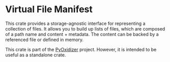 # Virtual File Manifest

This crate provides a storage-agnostic interface for representing a collection
of files. It allows you to build up lists of files, which are composed of a path
name and content + metadata. The content can be backed by a referenced file
or defined in memory.

This crate is part of the
[PyOxidizer](https://github.com/indygreg/PyOxidizer.git) project. However, it is
intended to be useful as a standalone crate.
